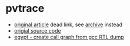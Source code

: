 # pvtrace

* [original article](http://www-128.ibm.com/developerworks/linux/library/l-graphvis/?ca=dgr-lnxw06Graphviz) dead link,
  see [archive](http://archive.today/VTtK) instead
* [origial source code](http://www.mtjones.com/developerworks/pvtrace.zip)
* [egypt - create call graph from gcc RTL dump](http://www.gson.org/egypt/egypt.html)
